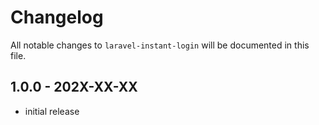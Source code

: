 # Changelog

All notable changes to `laravel-instant-login` will be documented in this file.

## 1.0.0 - 202X-XX-XX

- initial release
